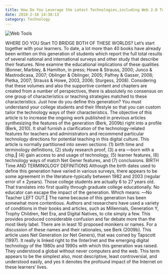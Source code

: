 ```yaml
---
title: How Do You Leverage the Latest Technologies,including Web 2.0 Tools, in Your Classroom?
date: 2018-2-16 14:38:13
category: Technology
---
```


![Web Tools](https://www.webhomelibrary.com/content/images/innovation6.jpeg)

WHERE DO YOU Start TO BRIDGE BOTH OF THESE WORLDS?
Let‘s start together with your learners. To date, a lot more than 40 books have already been written on
this generation of students which report the full total results of several national and international
surveys and other study that describe their features. Nine examine the
educational implications of these qualities (Bonner, Marbley, & Hamilton, in press;
Howe & Strauss, 2000; Junco & Mastrodicasa, 2007; Oblinger & Oblinger, 2005; Palfrey
& Gasser, 2008; Pletka, 2007; Strauss & Howe, 2003, 2006; Sturgess, 2008).
Considering that these volumes and also the supportive content and chapters are created
from a number of perspectives, there is absolutely no consensus on one group of characteristics or
teaching strategies matched to these characteristics. Just how do you define this
generation? You must understand your college students and their lifestyle so that you can custom
tailor the technology ways of their characteristics.
The objective of this article is to increase the ongoing work published in previous articles
synthesizing the features of the generation (Berk, 2009b) right into a profile (Berk,
2010). It shall furnish a clarification of the technology-related features for teachers
and administrators and recommend particular technology directions for potential teaching in this
digital culture. This article is normally partitioned into seven sections: (1) birth time and
terminology definitions, (2) study research proof, (3) a era ―born with a
chip,‖ (4) gain access to and usage of technology, (5) learner features, (6) technology
ways of match Net Gener features, and (7) conclusions.
BIRTH Time AND TERMINOLOGY DEFINITIONS
Although the birth dates used to define this generation have varied in various
surveys, there appears to be some agreement in the literature-typically between 1982 and
2003 (regular error of ± 2years). Those college students are actually 6 to 27 years old. That
translates into first quality through graduate college educationally. No educator can escape
the impact of the generation. Which means: ―No Teacher LEFT OUT.‖
The name because of this generation has been somewhat more contentious. Authors and
researchers have used a variety of conditions in their books and articles, such as Millennials,
Generation Y, Trophy Children, Net Era, and Digital Natives, to cite simply a few. This
provides produced considerable confusion and far debate more than the most likely label.
There are in least 10 proposed monikers or names. For a discussion of these names and
their rationales, see Berk (2009b).
This article uses Net Generation (or Net Geners), that was coined by Tapscott
(1997). It really is linked right to the (Inter)net and the emerging digital technology of the
1980s and 1990s with which this generation was raised. They understood a global without never
computers and the web. This term appears to be the simplest also, most descriptive,
least controversial, and understood easily, and yes it denotes the profound impact of the
Internet on these learners‘ lives.
